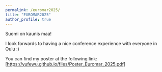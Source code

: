 ```yaml
---
permalink: /euromar2025/
title: "EUROMAR2025"
author_profile: true
---
```


Suomi on kaunis maa! 


I look forwards to having a nice conference experience with everyone in Oulu :\)

You can find my poster at the following link: [https://yufewu.github.io/files/Poster_Euromar_2025.pdf]
